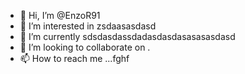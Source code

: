 - 👋 Hi, I’m @EnzoR91
- 👀 I’m interested in zsdaasasdasd
- 🌱 I’m currently sdsdasdassdadasdasdasasasasdasd
- 💞️ I’m looking to collaborate on .
- 📫 How to reach me ...fghf

<!---
EnzoR91/EnzoR91 is a ✨ special ✨ repository because its `README.md` (this file) appears on your GitHub profile.
You can click the Preview link to take a look at your changes.
--->
